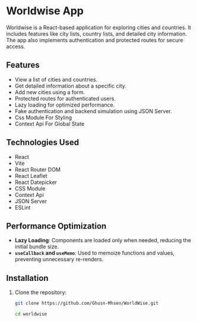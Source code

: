 # Worldwise App

Worldwise is a React-based application for exploring cities and countries. It includes features like city lists, country lists, and detailed city information. The app also implements authentication and protected routes for secure access.

## Features
- View a list of cities and countries.
- Get detailed information about a specific city.
- Add new cities using a form.
- Protected routes for authenticated users.
- Lazy loading for optimized performance.
- Fake authentication and backend simulation using JSON Server.
- Css Module For Styling
- Context Api For Global State

## Technologies Used
- React
- Vite
- React Router DOM
- React Leaflet
- React Datepicker
- CSS Module
- Context Api
- JSON Server
- ESLint

## Performance Optimization
- **Lazy Loading**: Components are loaded only when needed, reducing the initial bundle size.
- **`useCallback` and `useMemo`**: Used to memoize functions and values, preventing unnecessary re-renders.

## Installation
1. Clone the repository:
   ```bash
   git clone https://github.com/Ghusn-Mhsen/WorldWise.git

   cd worldwise
```
